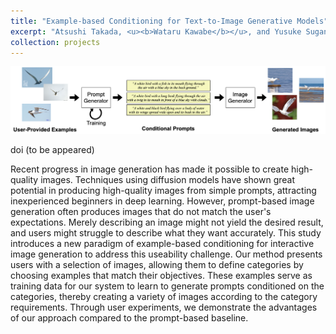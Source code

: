 ```yaml
---
title: "Example-based Conditioning for Text-to-Image Generative Models"
excerpt: "Atsushi Takada, <u><b>Wataru Kawabe</b></u>, and Yusuke Sugano<br/>IEEE Access, 2024<br/>doi (to be appeared)<br/><img src='/images/projects-6.png' width=600>"
collection: projects
---
```


<img src='/images/projects-6.png'>

doi (to be appeared)

Recent progress in image generation has made it possible to create high-quality images. Techniques using diffusion models have shown great potential in producing high-quality images from simple prompts, attracting inexperienced beginners in deep learning. However, prompt-based image generation often produces images that do not match the user's expectations. Merely describing an image might not yield the desired result, and users might struggle to describe what they want accurately. This study introduces a new paradigm of example-based conditioning for interactive image generation to address this useability challenge. Our method presents users with a selection of images, allowing them to define categories by choosing examples that match their objectives. These examples serve as training data for our system to learn to generate prompts conditioned on the categories, thereby creating a variety of images according to the category requirements. Through user experiments, we demonstrate the advantages of our approach compared to the prompt-based baseline.
